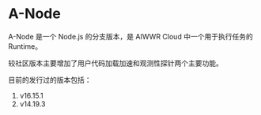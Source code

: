 # A-Node

A-Node 是一个 Node.js 的分支版本，是 AIWWR Cloud 中一个用于执行任务的 Runtime。

较社区版本主要增加了用户代码加载加速和观测性探针两个主要功能。

目前的发行过的版本包括：

1. v16.15.1
2. v14.19.3
